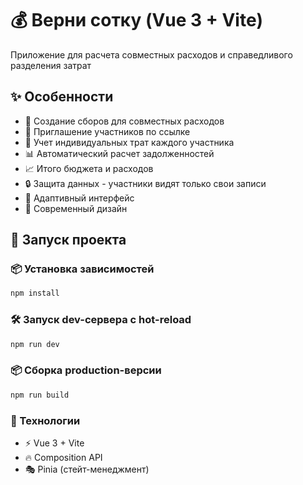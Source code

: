 # 💰 Верни сотку (Vue 3 + Vite)

Приложение для расчета совместных расходов и справедливого разделения затрат

## ✨ Особенности

- 🧮 Создание сборов для совместных расходов
- 👥 Приглашение участников по ссылке
- 💸 Учет индивидуальных трат каждого участника
- 📊 Автоматический расчет задолженностей
- 📈 Итого бюджета и расходов
- 🔒 Защита данных - участники видят только свои записи
- 📱 Адаптивный интерфейс
- 🎨 Современный дизайн

## 🚀 Запуск проекта

### 📦 Установка зависимостей

```sh
npm install
```

### 🛠️ Запуск dev-сервера с hot-reload

```sh
npm run dev
```

### 📦 Сборка production-версии

```sh
npm run build
```

### 🔧 Технологии

- ⚡ Vue 3 + Vite
- 🔥 Composition API
- 🎭 Pinia (стейт-менеджмент)
